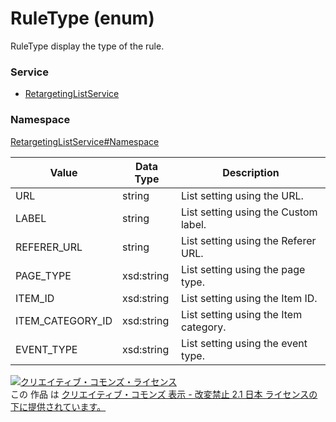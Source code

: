 # RuleType (enum)
RuleType display the type of the rule.

### Service
+ [RetargetingListService](../../services/RetargetingListService.md)

### Namespace
[RetargetingListService#Namespace](../../services/RetargetingListService.md#namespace)

| Value | Data Type | Description | 
|---|---|---|
| URL| string| List setting using the URL. |
| LABEL| string| List setting using the Custom label. |
| REFERER_URL| string| List setting using the Referer URL. |
| PAGE_TYPE | xsd:string| List setting using the page type. |
| ITEM_ID | xsd:string| List setting using the Item ID. |
| ITEM_CATEGORY_ID | xsd:string| List setting using the Item category. |
| EVENT_TYPE | xsd:string| List setting using the event type. |

<a rel="license" href="http://creativecommons.org/licenses/by-nd/2.1/jp/"><img alt="クリエイティブ・コモンズ・ライセンス" style="border-width:0" src="https://i.creativecommons.org/l/by-nd/2.1/jp/88x31.png" /></a><br />この 作品 は <a rel="license" href="http://creativecommons.org/licenses/by-nd/2.1/jp/">クリエイティブ・コモンズ 表示 - 改変禁止 2.1 日本 ライセンスの下に提供されています。</a>
